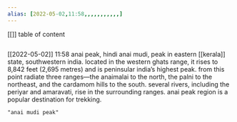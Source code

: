 ```yaml
---
alias: [2022-05-02,11:58,,,,,,,,,,,]
---
```

[[]]
table of content
```toc
```

[[2022-05-02]] 11:58
anai peak, hindi anai mudi, peak in eastern [[kerala]] state, southwestern india. located in the western ghats range, it rises to 8,842 feet (2,695 metres) and is peninsular india’s highest peak. from this point radiate three ranges—the anaimalai to the north, the palni to the northeast, and the cardamom hills to the south. several rivers, including the periyar and amaravati, rise in the surrounding ranges. anai peak region is a popular destination for trekking.
```query
"anai mudi peak"
```